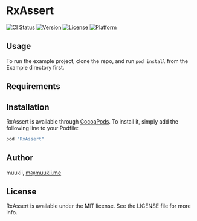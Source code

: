 # RxAssert

[![CI Status](http://img.shields.io/travis/muukii/RxAssert.svg?style=flat)](https://travis-ci.org/muukii/RxAssert)
[![Version](https://img.shields.io/cocoapods/v/RxAssert.svg?style=flat)](http://cocoapods.org/pods/RxAssert)
[![License](https://img.shields.io/cocoapods/l/RxAssert.svg?style=flat)](http://cocoapods.org/pods/RxAssert)
[![Platform](https://img.shields.io/cocoapods/p/RxAssert.svg?style=flat)](http://cocoapods.org/pods/RxAssert)

## Usage

To run the example project, clone the repo, and run `pod install` from the Example directory first.

## Requirements

## Installation

RxAssert is available through [CocoaPods](http://cocoapods.org). To install
it, simply add the following line to your Podfile:

```ruby
pod "RxAssert"
```

## Author

muukii, m@muukii.me

## License

RxAssert is available under the MIT license. See the LICENSE file for more info.
